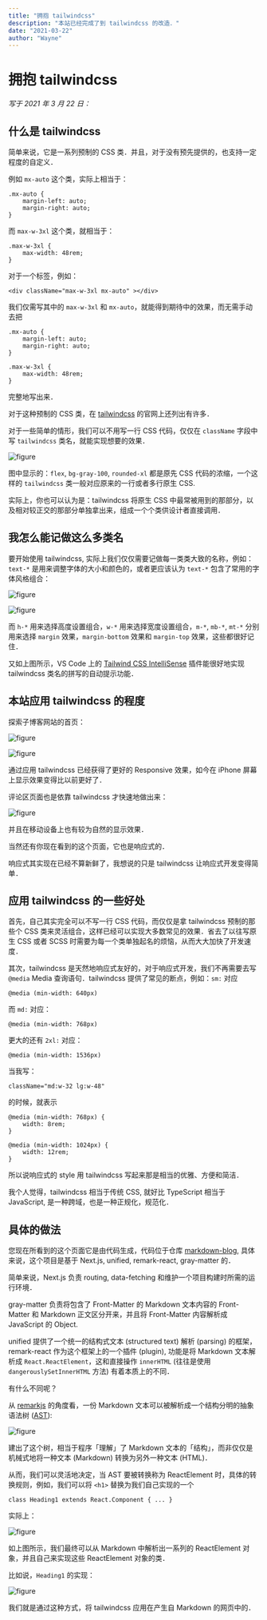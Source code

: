 ```yaml
---
title: "拥抱 tailwindcss"
description: "本站已经完成了到 tailwindcss 的改造．"
date: "2021-03-22"
author: "Wayne"
---
```


# 拥抱 tailwindcss

*写于 2021 年 3 月 22 日：*

## 什么是 tailwindcss

简单来说，它是一系列预制的 CSS 类．并且，对于没有预先提供的，也支持一定程度的自定义．

例如 `mx-auto` 这个类，实际上相当于：

```
.mx-auto {
    margin-left: auto;
    margin-right: auto;
}
```

而 `max-w-3xl` 这个类，就相当于：

```
.max-w-3xl {
    max-width: 48rem;
}
```

对于一个标签，例如：

```
<div className="max-w-3xl mx-auto" ></div>
```

我们仅需写其中的 `max-w-3xl` 和 `mx-auto`，就能得到期待中的效果，而无需手动去把

```
.mx-auto {
    margin-left: auto;
    margin-right: auto;
}

.max-w-3xl {
    max-width: 48rem;
}
```

完整地写出来．

对于这种预制的 CSS 类，在 [tailwindcss](https://tailwindcss.com/) 的官网上还列出有许多．

对于一些简单的情形，我们可以不用写一行 CSS 代码，仅仅在 `className` 字段中写 `tailwindcss` 类名，就能实现想要的效果．

![figure](/welcome-tailwindcss/1.png)

图中显示的：`flex`, `bg-gray-100`, `rounded-xl` 都是原先 CSS 代码的浓缩，一个这样的 `tailwindcss` 类一般对应原来的一行或者多行原生 CSS.

实际上，你也可以认为是：tailwindcss 将原生 CSS 中最常被用到的那部分，以及相对较正交的那部分单独拿出来，组成一个个类供设计者直接调用．

## 我怎么能记做这么多类名

要开始使用 tailwindcss, 实际上我们仅仅需要记做每一类类大致的名称，例如：`text-*` 是用来调整字体的大小和颜色的，或者更应该认为 `text-*` 包含了常用的字体风格组合：

![figure](/welcome-tailwindcss/2.png)

![figure](/welcome-tailwindcss/3.png)

而 `h-*` 用来选择高度设置组合，`w-*` 用来选择宽度设置组合，`m-*`, `mb-*`, `mt-*` 分别用来选择 `margin` 效果，`margin-bottom` 效果和 `margin-top` 效果，这些都很好记住．

又如上图所示，VS Code 上的 [Tailwind CSS IntelliSense](https://marketplace.visualstudio.com/items?itemName=bradlc.vscode-tailwindcss) 插件能很好地实现 tailwindcss 类名的拼写的自动提示功能．

## 本站应用 tailwindcss 的程度

探索子博客网站的首页：

![figure](/welcome-tailwindcss/4.png)

![figure](/welcome-tailwindcss/5.png)

通过应用 tailwindcss 已经获得了更好的 Responsive 效果，如今在 iPhone 屏幕上显示效果变得比以前更好了．

评论区页面也是依靠 tailwindcss 才快速地做出来：

![figure](/welcome-tailwindcss/6.png)

并且在移动设备上也有较为自然的显示效果．

当然还有你现在看到的这个页面，它也是响应式的．

响应式其实现在已经不算新鲜了，我想说的只是 tailwindcss 让响应式开发变得简单．

## 应用 tailwindcss 的一些好处

首先，自己其实完全可以不写一行 CSS 代码，而仅仅是拿 tailwindcss 预制的那些个 CSS 类来灵活组合，这样已经可以实现大多数常见的效果．省去了以往写原生 CSS 或者 SCSS 时需要为每一个类单独起名的烦恼，从而大大加快了开发速度．

其次，tailwindcss 是天然地响应式友好的，对于响应式开发，我们不再需要去写 `@media` Media 查询语句．tailwindcss 提供了常见的断点，例如：`sm:` 对应

```
@media (min-width: 640px)
```

而 `md:` 对应：

```
@media (min-width: 768px)
```

更大的还有 `2xl:` 对应：

```
@media (min-width: 1536px)
```

当我写：

```
className="md:w-32 lg:w-48"
```

的时候，就表示

```
@media (min-width: 768px) {
    width: 8rem;
}

@media (min-width: 1024px) {
    width: 12rem;
}
```

所以说响应式的 style 用 tailwindcss 写起来那是相当的优雅、方便和简洁．

我个人觉得，tailwindcss 相当于传统 CSS, 就好比 TypeScript 相当于 JavaScript, 是一种跨域，也是一种正规化，规范化．

## 具体的做法

您现在所看到的这个页面它是由代码生成，代码位于仓库 [markdown-blog](https://github.com/hsiaofongw/markdown-blog), 具体来说，这个项目是基于 Next.js, unified, remark-react, gray-matter 的．

简单来说，Next.js 负责 routing, data-fetching 和维护一个项目构建时所需的运行环境．

gray-matter 负责将包含了 Front-Matter 的 Markdown 文本内容的 Front-Matter 和 Markdown 正文区分开来，并且将 Front-Matter 内容解析成 JavaScript 的 Object.

unified 提供了一个统一的结构式文本 (structured text) 解析 (parsing) 的框架，remark-react 作为这个框架上的一个插件 (plugin), 功能是将 Markdown 文本解析成 `React.ReactElement`，这和直接操作 `innerHTML` (往往是使用 `dangerouslySetInnerHTML` 方法) 有着本质上的不同．

有什么不同呢？

从 [remarkjs](https://remark.js.org/) 的角度看，一份 Markdown 文本可以被解析成一个结构分明的抽象语法树 ([AST](https://astexplorer.net/#/gist/0a92bbf654aca4fdfb3f139254cf0bad/ffe102014c188434c027e43661dbe6ec30042ee2)):

![figure](/welcome-tailwindcss/7.png)

建出了这个树，相当于程序「理解」了 Markdown 文本的「结构」，而非仅仅是机械式地将一种文本 (Markdown) 转换为另外一种文本 (HTML)．

从而，我们可以灵活地决定，当 AST 要被转换称为 ReactElement 时，具体的转换规则，例如，我们可以将 `<h1>` 替换为我们自己实现的一个 

```
class Heading1 extends React.Component { ... }
```

实际上：

![figure](/welcome-tailwindcss/8.png)

如上图所示，我们最终可以从 Markdown 中解析出一系列的 ReactElement 对象，并且自己来实现这些 ReactElement 对象的类．

比如说，`Heading1` 的实现：

![figure](/welcome-tailwindcss/9.png)

我们就是通过这种方式，将 tailwindcss 应用在产生自 Markdown 的网页中的．
